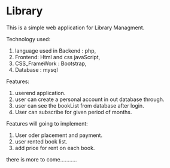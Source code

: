 # Library

This is a simple web application for Library Managment.


Technology used:
1. language used in Backend : php,
2. Frontend: Html and css javaScript,
3. CSS_FrameWork : Bootstrap,
4. Database : mysql

Features:
1. userend application.
2. user can create a personal account in out database through.
3. user can see the bookList from database after login.
4. User can subscribe for given period of months.


Features will going to implement:
1. User oder placement and payment.
2. user rented book list.
3. add price for rent on each book.

there is more to come...........

